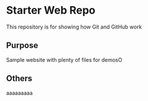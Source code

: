 # Starter Web Repo

This repository is for showing how Git and GitHub work

## Purpose

Sample website with plenty of files for demosO

## Others
aaaaaaaaa